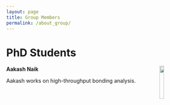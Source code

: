 ```yaml
---
layout: page
title: Group Members
permalink: /about_group/
---
```






PhD Students
========

**Aakash Naik**
<img hspace="20" align="right" src="../images/aakash.png" width="15%" height="15%">

Aakash works on high-throughput bonding analysis.

 
